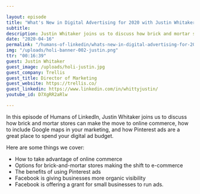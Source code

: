 ```yaml
---

layout: episode
title: "What's New in Digital Advertising for 2020 with Justin Whitaker"
subtitle: 
description: Justin Whitaker joins us to discuss how brick and mortar stores can make the move to online commerce, how to include Google maps in your marketing, and how Pinterest ads are a great place to spend your digital ad budget.
date: "2020-04-16"
permalink: "/humans-of-linkedin/whats-new-in-digital-advertising-for-2020-with-justin-whitaker/"
img: "/uploads/holi-banner-002-justin.png"
ttr: "00:16:39"
guest: Justin Whitaker
guest_image: /uploads/holi-justin.jpg
guest_company: Trellis
guest_title: Director of Marketing
guest_website: https://trellis.co/
guest_linkedin: https://www.linkedin.com/in/whittyjustin/
youtube_id: D7XgRR2aRlw

---
```


In this episode of Humans of LinkedIn, Justin Whitaker joins us to discuss how brick and mortar stores can make the move to online commerce, how to include Google maps in your marketing, and how Pinterest ads are a great place to spend your digital ad budget. 

Here are some things we cover:

- How to take advantage of online commerce
- Options for brick-and-mortar stores making the shift to e-commerce
- The benefits of using Pinterest ads
- Facebook is giving businesses more organic visibility
- Facebook is offering a grant for small businesses to run ads.